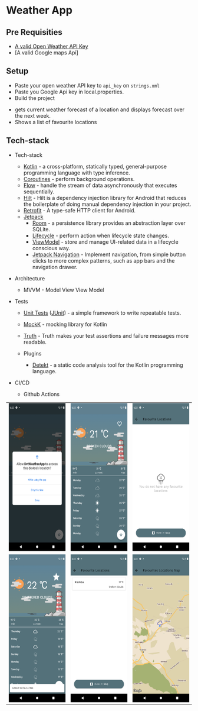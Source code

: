# Weather App


## Pre Requisities
- [A valid Open Weather API Key](https://openweathermap.org/appid)
- [A valid Google maps Api]

## Setup
 - Paste your open weather API key to ``api_key`` on `strings.xml`
 - Paste you Google Api key in local.properties.
 - Build the project

* gets current weather forecast of a location and displays forecast over the next week.
* Shows a list of favourite locations

## Tech-stack

* Tech-stack
    * [Kotlin](https://kotlinlang.org/) - a cross-platform, statically typed, general-purpose programming language with type inference.
    * [Coroutines](https://kotlinlang.org/docs/reference/coroutines-overview.html) - perform background operations.
    * [Flow](https://kotlinlang.org/docs/reference/coroutines/flow.html) - handle the stream of data asynchronously that executes sequentially.
    * [Hilt](https://developer.android.com/training/dependency-injection/hilt-android) - Hilt is a dependency injection library for Android that reduces the boilerplate of doing manual dependency injection in your project.
    * [Retrofit](https://square.github.io/retrofit/) - A type-safe HTTP client for Android.
    * [Jetpack](https://developer.android.com/jetpack)
        * [Room](https://developer.android.com/topic/libraries/architecture/room) - a persistence library provides an abstraction layer over SQLite.
        * [Lifecycle](https://developer.android.com/topic/libraries/architecture/lifecycle) - perform action when lifecycle state changes.
        * [ViewModel](https://developer.android.com/topic/libraries/architecture/viewmodel) - store and manage UI-related data in a lifecycle conscious way.
        * [Jetpack Navigation](https://developer.android.com/guide/navigation/navigation-getting-started) -  Implement navigation, from simple button clicks to more complex patterns, such as app bars and the navigation drawer.

* Architecture
    * MVVM - Model View View Model
* Tests
    * [Unit Tests](https://en.wikipedia.org/wiki/Unit_testing) ([JUnit](https://junit.org/junit4/)) - a simple framework to write repeatable tests.
    * [MockK](https://github.com/mockk) - mocking library for Kotlin
    * [Truth](https://github.com/google/truth) - Truth makes your test assertions and failure messages more readable.

    * Plugins
        * [Detekt](https://github.com/detekt/detekt) - a static code analysis tool for the Kotlin programming language.

* CI/CD
    * Github Actions

<table>
<tr>
<td>
<img  width="200" height="400" src="./screenshort/8.png"/>
</td>
<td>
<img  width="200" height="400" src="./screenshort/9.png"/>
</td>
<td>
<img  width="200" height="400" src="./screenshort/10.png"/>
</td>
</tr>

<tr>
<td>
<img  width="200" height="400" src="./screenshort/3.png"/>
</td>
<td>
<img  width="200" height="400" src="./screenshort/11.png"/>
</td>
<td>
<img  width="200" height="400" src="./screenshort/12.png"/>
</td>
</table>



